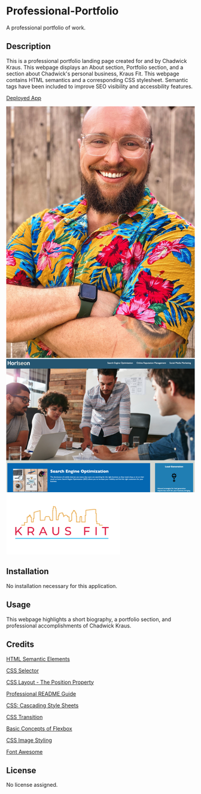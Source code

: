 # Professional-Portfolio
A professional portfolio of work.

## Description

This is a professional portfolio landing page created for and by Chadwick Kraus. This webpage displays an About section, Portfolio section, and a section about Chadwick's personal business, Kraus Fit. This webpage contains HTML semantics and a corresponding CSS stylesheet. Semantic tags have been included to improve SEO visibility and accessbility features.

[Deployed App](https://chadkraus87.github.io/Professional-Portfolio)

![Chadwick Kraus headshot](assets/images/Chadwick%20Kraus%20headshot.jpg)
![SEO Marketing Website Image](assets/images/seo-mktg-site.png)
![Kraus Fit Logo](assets/images/Kraus-Fit-Logo.png)

## Installation

No installation necessary for this application.

## Usage

This webpage highlights a short biography, a portfolio section, and professional accomplishments of Chadwick Kraus.

## Credits

[HTML Semantic Elements](https://www.w3schools.com/html/html5_semantic_elements.asp)

[CSS Selector](https://developer.mozilla.org/en-US/docs/Glossary/CSS_Selector)

[CSS Layout - The Position Property](https://www.w3schools.com/css/css_positioning.asp)

[Professional README Guide](https://coding-boot-camp.github.io/full-stack/github/professional-readme-guide)

[CSS: Cascading Style Sheets](https://developer.mozilla.org/en-US/docs/Web/CSS)

[CSS Transition](https://developer.mozilla.org/en-US/docs/Web/CSS/transition)

[Basic Concepts of Flexbox](https://developer.mozilla.org/en-US/docs/Web/CSS/CSS_Flexible_Box_Layout/Basic_Concepts_of_Flexbox)

[CSS Image Styling](https://www.w3schools.com/css/css3_images.asp)

[Font Awesome](https://fontawesome.com/)


## License

No license assigned.